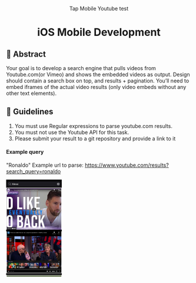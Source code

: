 <div align="center">
  <p>Tap Mobile Youtube test</p>
  <h1>iOS Mobile Development</h1>
</div>

## 👋 Abstract

Your goal is to develop a search engine that pulls videos from Youtube.com(or Vimeo) and shows the embedded videos as output.
Design should contain a search box on top, and results + pagination.
You’ll need to embed iframes of the actual video results (only video
embeds without any other text elements).

## 🚀 Guidelines

1. You must use Regular expressions to parse youtube.com results.
2. You must not use the Youtube API for this task.
3. Please submit your result to a git repository and provide a link to it

#### Example query 
 "Ronaldo" Example url to parse: https://www.youtube.com/results?search_query=ronaldo

<img src="1.PNG" width="30%" />